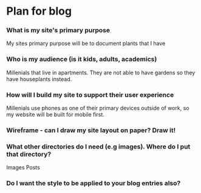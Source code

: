 # Plan for blog

### What is my site's primary purpose
My sites primary purpose will be to document plants that I have

### Who is my audience (is it kids, adults, academics)
Millenials that live in apartments. They are not able to have gardens so they have houseplants instead.

### How will I build my site to support their user experience
Millenials use phones as one of their primary devices outside of work, so my website will be built for mobile first.

### Wireframe - can I draw my site layout on paper? Draw it!


### What other directories do I need (e.g images). Where do I put that directory?
Images
Posts

### Do I want the style to be applied to your blog entries also?

